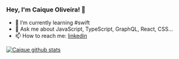 ### Hey, I'm Caique Oliveira! 👋

<!-- - 🔭 I’m currently working on @betrybe -->
- 🌱 I’m currently learning #swift
- 💬 Ask me about JavaScript, TypeScript, GraphQL, React, CSS...
- 📫 How to reach me: [linkedin](https://www.linkedin.com/in/xguhkaa/)

[![Caique github stats](https://github-readme-stats.vercel.app/api?username=xguhkaa&hide_border=true&count_private=true&custom_title=GitHub%20Stats&show_icons=true&theme=dark)](https://github.com/xguhkaa)
